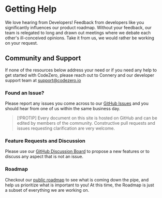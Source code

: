 # Getting Help

We love hearing from Developers! Feedback from developers like you significantly influences our product roadmap. Without your feedback, our team is relegated to long and drawn out meetings where we debate each other's ill-conceived opinions. Take it from us, we would rather be working on your request.

## Community and Support

If none of the resources below address your need or if you need any help to get started with CodeZero, please reach out to Connery and our developer support team at [support@codezero.io](mailto:support@codezero.io)

### Found an Issue?

Please report any issues you come across to our [GitHub Issues](https://github.com/c6o/roadmap/issues) and you should hear from one of us within the same business day.

> [!PROTIP]
> Every document on this site is hosted on GitHub and can be edited by members of the community. Constructive pull requests and issues requesting clarification are very welcome.

### Feature Requests and Discussion

Please use our [GitHub Discussion Board](https://github.com/c6o/roadmap/discussions) to propose a new features or to discuss any aspect that is not an issue.

### Roadmap

Checkout our [public roadmap](https://github.com/orgs/c6o/projects/3) to see what is coming down the pipe, and help us prioritize what is important to you! At this time, the Roadmap is just a subset of everything we are working on.
